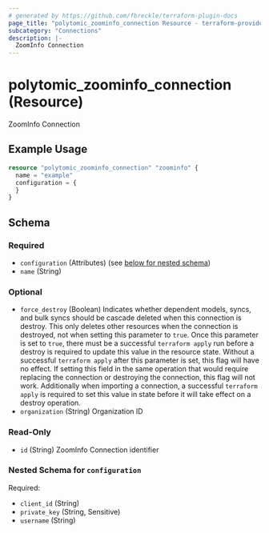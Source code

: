 ```yaml
---
# generated by https://github.com/fbreckle/terraform-plugin-docs
page_title: "polytomic_zoominfo_connection Resource - terraform-provider-polytomic"
subcategory: "Connections"
description: |-
  ZoomInfo Connection
---
```


# polytomic_zoominfo_connection (Resource)

ZoomInfo Connection

## Example Usage

```terraform
resource "polytomic_zoominfo_connection" "zoominfo" {
  name = "example"
  configuration = {
  }
}
```

<!-- schema generated by tfplugindocs -->
## Schema

### Required

- `configuration` (Attributes) (see [below for nested schema](#nestedatt--configuration))
- `name` (String)

### Optional

- `force_destroy` (Boolean) Indicates whether dependent models, syncs, and bulk syncs should be cascade deleted when this connection is destroy. This only deletes other resources when the connection is destroyed, not when setting this parameter to `true`. Once this parameter is set to `true`, there must be a successful `terraform apply` run before a destroy is required to update this value in the resource state. Without a successful `terraform apply` after this parameter is set, this flag will have no effect. If setting this field in the same operation that would require replacing the connection or destroying the connection, this flag will not work. Additionally when importing a connection, a successful `terraform apply` is required to set this value in state before it will take effect on a destroy operation.
- `organization` (String) Organization ID

### Read-Only

- `id` (String) ZoomInfo Connection identifier

<a id="nestedatt--configuration"></a>
### Nested Schema for `configuration`

Required:

- `client_id` (String)
- `private_key` (String, Sensitive)
- `username` (String)


